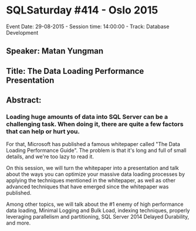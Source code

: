 # SQLSaturday #414 - Oslo 2015
Event Date: 29-08-2015 - Session time: 14:00:00 - Track: Database Development
## Speaker: Matan Yungman
## Title: The Data Loading Performance Presentation
## Abstract:
### Loading huge amounts of data into SQL Server can be a challenging task. When doing it, there are quite a few factors that can help or hurt you.

For that, Microsoft has published a famous whitepaper called "The Data Loading Performance Guide".
The problem is that it's long and full of small details, and we're too lazy to read it.

On this session, we will turn the whitepaper into a presentation and talk about the ways you can optimize your massive data loading processes by applying the techniques mentioned in the whitepaper, as well as other advanced techniques that have emerged since the whitepaper was published.

Among other topics, we will talk about the #1 enemy of high performance data loading, Minimal Logging and Bulk Load, indexing techniques, properly leveraging parallelism and partitioning, SQL Server 2014 Delayed Durability, and more.

